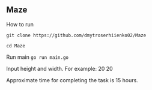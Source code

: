 ## Maze

How to run 

`git clone https://github.com/dmytroserhiienko02/Maze`

`cd Maze`

Run main 
`go run main.go`

Input height and width. For example: 
20 20

Approximate time for completing the task is 15 hours.
